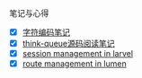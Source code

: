 笔记与心得

- [x] [字符编码笔记](https://github.com/coolseven/notes/blob/master/character-encoding-and-font/README.md)
- [x] [think-queue源码阅读笔记](https://github.com/coolseven/notes/blob/master/thinkphp-queue/README.md) 
- [x] [session management in larvel](https://github.com/coolseven/notes/blob/master/laravel/session-management-in-laravel.md)
- [x] [route management in lumen](https://github.com/coolseven/notes/blob/master/lumen-fast-route/Fast-Route%20%E5%BA%93%E9%98%85%E8%AF%BB%E7%AC%94%E8%AE%B0.md)
